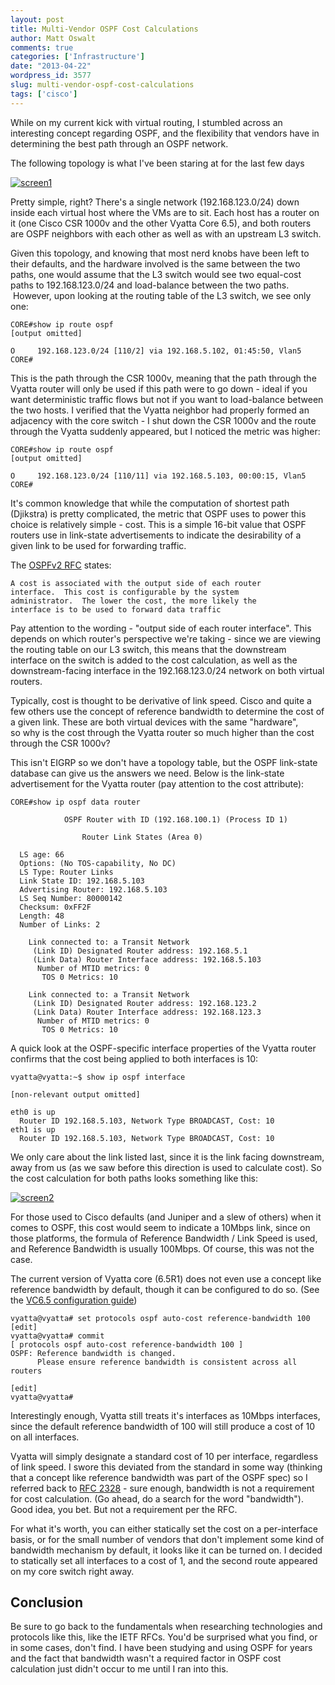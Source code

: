 ```yaml
---
layout: post
title: Multi-Vendor OSPF Cost Calculations
author: Matt Oswalt
comments: true
categories: ['Infrastructure']
date: "2013-04-22"
wordpress_id: 3577
slug: multi-vendor-ospf-cost-calculations
tags: ['cisco']
---
```



While on my current kick with virtual routing, I stumbled across an interesting concept regarding OSPF, and the flexibility that vendors have in determining the best path through an OSPF network.

The following topology is what I've been staring at for the last few days

[![screen1](/assets/2013/04/screen11.png)](/assets/2013/04/screen11.png)

Pretty simple, right? There's a single network (192.168.123.0/24) down inside each virtual host where the VMs are to sit. Each host has a router on it (one Cisco CSR 1000v and the other Vyatta Core 6.5), and both routers are OSPF neighbors with each other as well as with an upstream L3 switch.

Given this topology, and knowing that most nerd knobs have been left to their defaults, and the hardware involved is the same between the two paths, one would assume that the L3 switch would see two equal-cost paths to 192.168.123.0/24 and load-balance between the two paths.  However, upon looking at the routing table of the L3 switch, we see only one:
    
    CORE#show ip route ospf
    [output omitted]
    
    O     192.168.123.0/24 [110/2] via 192.168.5.102, 01:45:50, Vlan5
    CORE#

This is the path through the CSR 1000v, meaning that the path through the Vyatta router will only be used if this path were to go down - ideal if you want deterministic traffic flows but not if you want to load-balance between the two hosts. I verified that the Vyatta neighbor had properly formed an adjacency with the core switch - I shut down the CSR 1000v and the route through the Vyatta suddenly appeared, but I noticed the metric was higher:
    
    CORE#show ip route ospf
    [output omitted]
    
    O     192.168.123.0/24 [110/11] via 192.168.5.103, 00:00:15, Vlan5
    CORE#

It's common knowledge that while the computation of shortest path (Djikstra) is pretty complicated, the metric that OSPF uses to power this choice is relatively simple - cost. This is a simple 16-bit value that OSPF routers use in link-state advertisements to indicate the desirability of a given link to be used for forwarding traffic.

The [OSPFv2 RFC](http://tools.ietf.org/html/rfc2328#page-18) states:

    A cost is associated with the output side of each router
    interface.  This cost is configurable by the system
    administrator.  The lower the cost, the more likely the
    interface is to be used to forward data traffic

Pay attention to the wording - "output side of each router interface". This depends on which router's perspective we're taking - since we are viewing the routing table on our L3 switch, this means that the downstream interface on the switch is added to the cost calculation, as well as the downstream-facing interface in the 192.168.123.0/24 network on both virtual routers.

Typically, cost is thought to be derivative of link speed. Cisco and quite a few others use the concept of reference bandwidth to determine the cost of a given link. These are both virtual devices with the same "hardware", so why is the cost through the Vyatta router so much higher than the cost through the CSR 1000v?

This isn't EIGRP so we don't have a topology table, but the OSPF link-state database can give us the answers we need. Below is the link-state advertisement for the Vyatta router (pay attention to the cost attribute):
 
    CORE#show ip ospf data router
    
                OSPF Router with ID (192.168.100.1) (Process ID 1)
    
                    Router Link States (Area 0)
    
      LS age: 66
      Options: (No TOS-capability, No DC)
      LS Type: Router Links
      Link State ID: 192.168.5.103
      Advertising Router: 192.168.5.103
      LS Seq Number: 80000142
      Checksum: 0xFF2F
      Length: 48
      Number of Links: 2
    
        Link connected to: a Transit Network
         (Link ID) Designated Router address: 192.168.5.1
         (Link Data) Router Interface address: 192.168.5.103
          Number of MTID metrics: 0
           TOS 0 Metrics: 10
    
        Link connected to: a Transit Network
         (Link ID) Designated Router address: 192.168.123.2
         (Link Data) Router Interface address: 192.168.123.3
          Number of MTID metrics: 0
           TOS 0 Metrics: 10

A quick look at the OSPF-specific interface properties of the Vyatta router confirms that the cost being applied to both interfaces is 10:
    
    vyatta@vyatta:~$ show ip ospf interface
    
    [non-relevant output omitted]
    
    eth0 is up
      Router ID 192.168.5.103, Network Type BROADCAST, Cost: 10
    eth1 is up
      Router ID 192.168.5.103, Network Type BROADCAST, Cost: 10

We only care about the link listed last, since it is the link facing downstream, away from us (as we saw before this direction is used to calculate cost). So the cost calculation for both paths looks something like this:

[![screen2](/assets/2013/04/screen2.png)](/assets/2013/04/screen2.png)

For those used to Cisco defaults (and Juniper and a slew of others) when it comes to OSPF, this cost would seem to indicate a 10Mbps link, since on those platforms, the formula of Reference Bandwidth / Link Speed is used, and Reference Bandwidth is usually 100Mbps. Of course, this was not the case.

The current version of Vyatta core (6.5R1) does not even use a concept like reference bandwidth by default, though it can be configured to do so. (See the [VC6.5 configuration guide](http://www.vyatta.com/downloads/documentation/VC6.5/Vyatta-OSPF_6.5R1_v01.pdf))

    vyatta@vyatta# set protocols ospf auto-cost reference-bandwidth 100
    [edit]
    vyatta@vyatta# commit
    [ protocols ospf auto-cost reference-bandwidth 100 ]
    OSPF: Reference bandwidth is changed.
          Please ensure reference bandwidth is consistent across all routers
    
    [edit]
    vyatta@vyatta#

Interestingly enough, Vyatta still treats it's interfaces as 10Mbps interfaces, since the default reference bandwidth of 100 will still produce a cost of 10 on all interfaces.

Vyatta will simply designate a standard cost of 10 per interface, regardless of link speed. I swore this deviated from the standard in some way (thinking that a concept like reference bandwidth was part of the OSPF spec) so I referred back to [RFC 2328](http://tools.ietf.org/html/rfc2328) - sure enough, bandwidth is not a requirement for cost calculation. (Go ahead, do a search for the word "bandwidth"). Good idea, you bet. But not a requirement per the RFC.

For what it's worth, you can either statically set the cost on a per-interface basis, or for the small number of vendors that don't implement some kind of bandwidth mechanism by default, it looks like it can be turned on. I decided to statically set all interfaces to a cost of 1, and the second route appeared on my core switch right away.

## Conclusion

Be sure to go back to the fundamentals when researching technologies and protocols like this, like the IETF RFCs. You'd be surprised what you find, or in some cases, don't find. I have been studying and using OSPF for years and the fact that bandwidth wasn't a required factor in OSPF cost calculation just didn't occur to me until I ran into this.